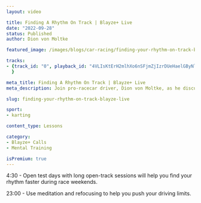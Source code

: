 ```yaml
---
layout: video

title: Finding A Rhythm On Track | Blayze+ Live
date: "2022-09-28"
status: Published
author: Dion von Moltke

featured_image: /images/blogs/car-racing/finding-your-rhythm-on-track-blayze-live.jpg

tracks:
- {track_id: "0", playback_id: "4VLIsKtErH2mlhXo6nSFjmZjIzrDUeHaelGByNlqYEk", lesson_name: "Finding A Rhythm On Track", lesson_desc: "Join pro-racecar driver, Dion von Moltke, as he discusses how to develop a rhythm on the race track."
  }

meta_title: Finding A Rhythm On Track | Blayze+ Live
meta_description: Join pro-racecar driver, Dion von Moltke, as he discusses how to develop a rhythm on the race track.

slug: finding-your-rhythm-on-track-blayze-live

sport:
- karting

content_type: Lessons

category:
- Blayze+ Calls
- Mental Training

isPremium: true
---
```


4:30 - Open test days with long open-track sessions will help you find your rhythm faster during race weekends.

23:00 - Use meditation and refocusing to help you push your driving limits.
